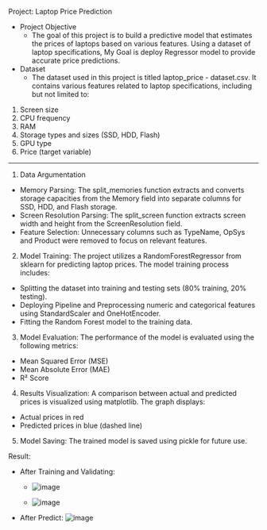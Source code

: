 Project: Laptop Price Prediction
- Project Objective
  -  The goal of this project is to build a predictive model that estimates the prices of laptops based on various features. Using a dataset of laptop specifications, My Goal is deploy Regressor model to provide accurate price predictions.
- Dataset
  - The dataset used in this project is titled laptop_price - dataset.csv. It contains various features related to laptop specifications, including but not limited to:
1. Screen size
2. CPU frequency
3. RAM
4. Storage types and sizes (SSD, HDD, Flash)
5. GPU type
6. Price (target variable)
----------------------------------
1. Data Argumentation
- Memory Parsing: The split_memories function extracts and converts storage capacities from the Memory field into separate columns for SSD, HDD, and Flash storage.
- Screen Resolution Parsing: The split_screen function extracts screen width and height from the ScreenResolution field.
- Feature Selection: Unnecessary columns such as TypeName, OpSys and Product were removed to focus on relevant features.
2. Model Training: The project utilizes a RandomForestRegressor from sklearn for predicting laptop prices. The model training process includes:
  - Splitting the dataset into training and testing sets (80% training, 20% testing).
  - Deploying Pipeline and Preprocessing numeric and categorical features using StandardScaler and OneHotEncoder.
  - Fitting the Random Forest model to the training data.
3. Model Evaluation: The performance of the model is evaluated using the following metrics:
  - Mean Squared Error (MSE)
  - Mean Absolute Error (MAE)
  - R² Score  
4. Results Visualization: A comparison between actual and predicted prices is visualized using matplotlib. The graph displays:
  - Actual prices in red
  - Predicted prices in blue (dashed line)
5. Model Saving: The trained model is saved using pickle for future use.

Result:
- After Training and Validating:
  - ![image](https://github.com/user-attachments/assets/7c65959e-b03d-41a9-aa2d-42d8a7058f96)

  - ![image](https://github.com/user-attachments/assets/70bf4435-ce8a-4e75-8e43-9a281fe4bf9d)


- After Predict:
![image](https://github.com/user-attachments/assets/d13a23b3-f5ee-4389-8a4e-7c384c0a23cb)

